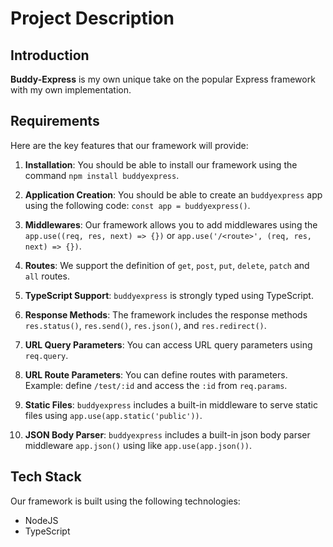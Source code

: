 # Project Description

## Introduction
**Buddy-Express** is my own unique take on the popular Express framework with my own implementation.

## Requirements
Here are the key features that our framework will provide:

1. **Installation**: You should be able to install our framework using the command `npm install buddyexpress`.

2. **Application Creation**: You should be able to create an `buddyexpress` app using the following code: `const app = buddyexpress()`.

3. **Middlewares**: Our framework allows you to add middlewares using the `app.use((req, res, next) => {})` or `app.use('/<route>', (req, res, next) => {})`.

4. **Routes**: We support the definition of `get`, `post`, `put`, `delete`, `patch` and `all` routes.

5. **TypeScript Support**: `buddyexpress` is strongly typed using TypeScript.

6. **Response Methods**: The framework includes the response methods `res.status()`, `res.send()`, `res.json()`, and `res.redirect()`.

7. **URL Query Parameters**: You can access URL query parameters using `req.query`.

8. **URL Route Parameters**: You can define routes with parameters. Example: define `/test/:id` and access the `:id` from `req.params`.

9. **Static Files**: `buddyexpress` includes a built-in middleware to serve static files using `app.use(app.static('public'))`.

10. **JSON Body Parser**: `buddyexpress` includes a built-in json body parser middleware `app.json()` using like `app.use(app.json())`.

## Tech Stack
Our framework is built using the following technologies:

- NodeJS
- TypeScript
